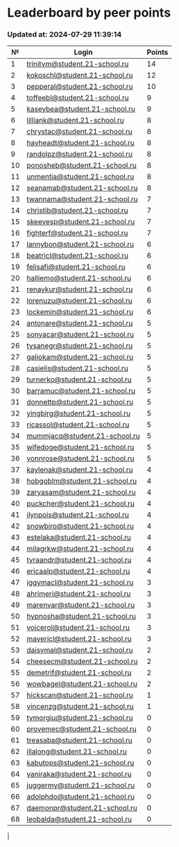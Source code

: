 # Leaderboard by peer points

### Updated at: 2024-07-29 11:39:14

| № | Login | Points |
|---|-------|--------|
|1|trinitym@student.21-school.ru|14|
|2|kokoschl@student.21-school.ru|12|
|3|pepperal@student.21-school.ru|10|
|4|toffeebl@student.21-school.ru|9|
|5|kaseybea@student.21-school.ru|9|
|6|lilliank@student.21-school.ru|8|
|7|chrystac@student.21-school.ru|8|
|8|hayheadt@student.21-school.ru|8|
|9|randolpz@student.21-school.ru|8|
|10|ponosheb@student.21-school.ru|8|
|11|unmentia@student.21-school.ru|8|
|12|seanamab@student.21-school.ru|8|
|13|twannama@student.21-school.ru|7|
|14|christib@student.21-school.ru|7|
|15|skeevesp@student.21-school.ru|7|
|16|fighterf@student.21-school.ru|7|
|17|lannybon@student.21-school.ru|6|
|18|beatricl@student.21-school.ru|6|
|19|felisafi@student.21-school.ru|6|
|20|halliemo@student.21-school.ru|6|
|21|renaykur@student.21-school.ru|6|
|22|lorenuzu@student.21-school.ru|6|
|23|lockemin@student.21-school.ru|6|
|24|antonare@student.21-school.ru|5|
|25|sonyacar@student.21-school.ru|5|
|26|tysanegr@student.21-school.ru|5|
|27|galiokam@student.21-school.ru|5|
|28|casielis@student.21-school.ru|5|
|29|turnerko@student.21-school.ru|5|
|30|barramuc@student.21-school.ru|5|
|31|donnettp@student.21-school.ru|5|
|32|yingbirg@student.21-school.ru|5|
|33|ricassol@student.21-school.ru|5|
|34|mummjacq@student.21-school.ru|5|
|35|wifedoge@student.21-school.ru|5|
|36|yonnrose@student.21-school.ru|5|
|37|kaylenak@student.21-school.ru|4|
|38|hobgoblm@student.21-school.ru|4|
|39|zaryasam@student.21-school.ru|4|
|40|puckcher@student.21-school.ru|4|
|41|ilynpois@student.21-school.ru|4|
|42|snowbiro@student.21-school.ru|4|
|43|estelaka@student.21-school.ru|4|
|44|milagrkw@student.21-school.ru|4|
|45|tyraandr@student.21-school.ru|4|
|46|ericaalp@student.21-school.ru|4|
|47|iggymacl@student.21-school.ru|3|
|48|ahrimeri@student.21-school.ru|3|
|49|marenvar@student.21-school.ru|3|
|50|hypnosha@student.21-school.ru|3|
|51|voicerol@student.21-school.ru|3|
|52|mavericl@student.21-school.ru|3|
|53|daisymal@student.21-school.ru|2|
|54|cheesecm@student.21-school.ru|2|
|55|demetrif@student.21-school.ru|2|
|56|wowbagel@student.21-school.ru|2|
|57|hickscan@student.21-school.ru|1|
|58|vincenzg@student.21-school.ru|1|
|59|tymorgiu@student.21-school.ru|0|
|60|provemec@student.21-school.ru|0|
|61|treasaba@student.21-school.ru|0|
|62|illalong@student.21-school.ru|0|
|63|kabutops@student.21-school.ru|0|
|64|yaniraka@student.21-school.ru|0|
|65|juggermy@student.21-school.ru|0|
|66|adolphdo@student.21-school.ru|0|
|67|daemonpr@student.21-school.ru|0|
|68|leobalda@student.21-school.ru|0|
|

